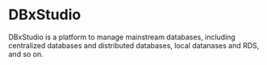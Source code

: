 # DBxStudio
DBxStudio is a platform to manage mainstream databases, including centralized databases and distributed databases, local datanases and RDS, and so on. 

